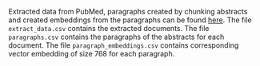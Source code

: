 Extracted data from PubMed, paragraphs created by chunking abstracts and created embeddings from the paragraphs can be found [here](https://drive.google.com/drive/folders/1-6FxGDDKGD-sMwT2Pax7VVMLzuZUH0DG?usp=sharing).
The file ``extract_data.csv`` contains the extracted documents. 
The file ``paragraphs.csv`` contains the paragraphs of the abstracts for each document.
The file ``paragraph_embeddings.csv`` contains corresponding vector embedding of size 768 for each paragraph.
